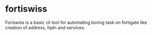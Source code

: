 # fortiswiss
Foriswiss is a basic cli tool for automating boring task on fortigate like creation of address, fqdn and services.
